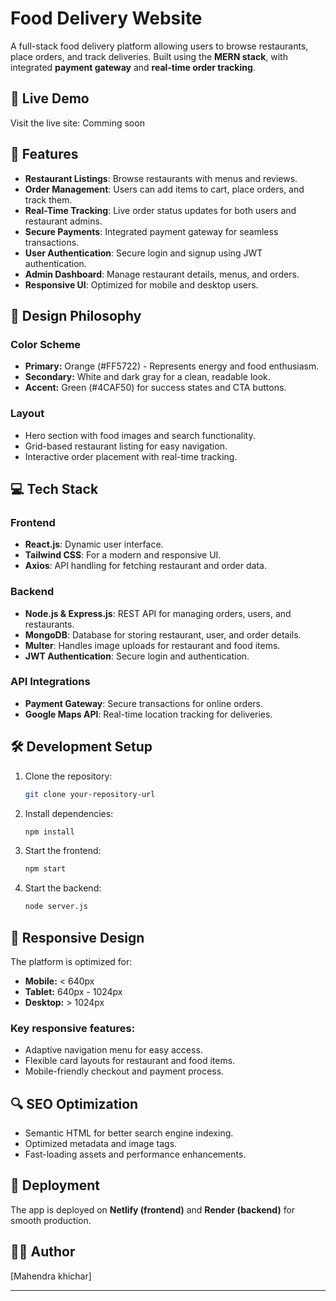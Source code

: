 # Food Delivery Website

A full-stack food delivery platform allowing users to browse restaurants, place orders, and track deliveries. Built using the **MERN stack**, with integrated **payment gateway** and **real-time order tracking**.


## 🌟 Live Demo

Visit the live site: Comming soon

## 🚀 Features

- **Restaurant Listings**: Browse restaurants with menus and reviews.
- **Order Management**: Users can add items to cart, place orders, and track them.
- **Real-Time Tracking**: Live order status updates for both users and restaurant admins.
- **Secure Payments**: Integrated payment gateway for seamless transactions.
- **User Authentication**: Secure login and signup using JWT authentication.
- **Admin Dashboard**: Manage restaurant details, menus, and orders.
- **Responsive UI**: Optimized for mobile and desktop users.

## 🎨 Design Philosophy

### **Color Scheme**
- **Primary:** Orange (#FF5722) - Represents energy and food enthusiasm.
- **Secondary:** White and dark gray for a clean, readable look.
- **Accent:** Green (#4CAF50) for success states and CTA buttons.

### **Layout**
- Hero section with food images and search functionality.
- Grid-based restaurant listing for easy navigation.
- Interactive order placement with real-time tracking.

## 💻 Tech Stack

### **Frontend**
- **React.js**: Dynamic user interface.
- **Tailwind CSS**: For a modern and responsive UI.
- **Axios**: API handling for fetching restaurant and order data.

### **Backend**
- **Node.js & Express.js**: REST API for managing orders, users, and restaurants.
- **MongoDB**: Database for storing restaurant, user, and order details.
- **Multer**: Handles image uploads for restaurant and food items.
- **JWT Authentication**: Secure login and authentication.

### **API Integrations**
- **Payment Gateway**: Secure transactions for online orders.
- **Google Maps API**: Real-time location tracking for deliveries.

## 🛠️ Development Setup

1. Clone the repository:
   ```bash
   git clone your-repository-url
   ```

2. Install dependencies:
   ```bash
   npm install
   ```

3. Start the frontend:
   ```bash
   npm start
   ```

4. Start the backend:
   ```bash
   node server.js
   ```

## 📱 Responsive Design

The platform is optimized for:
- **Mobile:** < 640px
- **Tablet:** 640px - 1024px
- **Desktop:** > 1024px

### Key responsive features:
- Adaptive navigation menu for easy access.
- Flexible card layouts for restaurant and food items.
- Mobile-friendly checkout and payment process.

## 🔍 SEO Optimization

- Semantic HTML for better search engine indexing.
- Optimized metadata and image tags.
- Fast-loading assets and performance enhancements.

## 🚀 Deployment

The app is deployed on **Netlify (frontend)** and **Render (backend)** for smooth production.

## 👨‍💻 Author

[Mahendra khichar]

---

